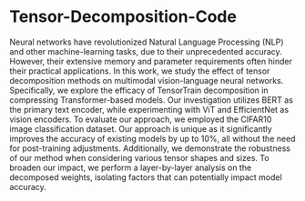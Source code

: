 # Tensor-Decomposition-Code
Neural networks have revolutionized Natural Language Processing (NLP) and other machine-learning tasks, due to their unprecedented accuracy. However, their extensive memory and parameter requirements often hinder their practical applications.  In this work, we study the effect of tensor decomposition methods on multimodal vision-language neural networks. Specifically, we explore the efficacy of TensorTrain decomposition in compressing Transformer-based models. Our investigation utilizes BERT as the primary text encoder, while experimenting with ViT and EfficientNet as vision encoders. To evaluate our approach, we employed the CIFAR10 image classification dataset. Our approach is unique as it significantly improves the accuracy of existing models by up to 10%, all without the need for post-training adjustments. Additionally, we demonstrate the robustness of our method when considering various tensor shapes and sizes. To broaden our impact, we perform a layer-by-layer analysis on the decomposed weights, isolating factors that can potentially impact model accuracy.
